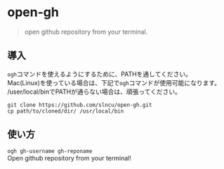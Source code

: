 # open-gh
> open github repository from your terminal.

## 導入
`ogh`コマンドを使えるようにするために、PATHを通してください。  
Mac(Linux)を使っている場合は、下記で`ogh`コマンドが使用可能になります。
/user/local/binでPATHが通らない場合は、頑張ってください。
```
git clone https://github.com/slncu/open-gh.git
cp path/to/cloned/dir/ /usr/local/bin
```

## 使い方
`ogh gh-username gh-reponame`  
Open github repository from your terminal!
